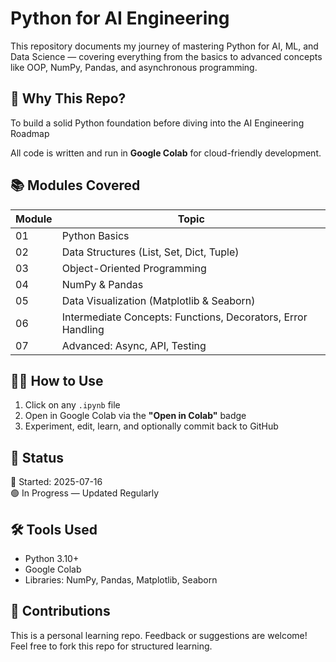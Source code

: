 # Python for AI Engineering

This repository documents my journey of mastering Python for AI, ML, and Data Science — covering everything from the basics to advanced concepts like OOP, NumPy, Pandas, and asynchronous programming.

## 🚀 Why This Repo?

To build a solid Python foundation before diving into the AI Engineering Roadmap

All code is written and run in **Google Colab** for cloud-friendly development.

## 📚 Modules Covered

| Module | Topic |
|--------|-------|
| 01 | Python Basics |
| 02 | Data Structures (List, Set, Dict, Tuple) |
| 03 | Object-Oriented Programming |
| 04 | NumPy & Pandas |
| 05 | Data Visualization (Matplotlib & Seaborn) |
| 06 | Intermediate Concepts: Functions, Decorators, Error Handling |
| 07 | Advanced: Async, API, Testing |

## 🧑‍💻 How to Use

1. Click on any `.ipynb` file
2. Open in Google Colab via the **"Open in Colab"** badge
3. Experiment, edit, learn, and optionally commit back to GitHub

## 📌 Status

📅 Started: 2025-07-16  
🟢 In Progress — Updated Regularly

## 🛠 Tools Used

- Python 3.10+
- Google Colab
- Libraries: NumPy, Pandas, Matplotlib, Seaborn

## 🙌 Contributions

This is a personal learning repo. Feedback or suggestions are welcome!
Feel free to fork this repo for structured learning.
